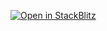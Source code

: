 [![Open in StackBlitz](https://developer.stackblitz.com/img/open_in_stackblitz.svg)](https://stackblitz.com/github/dutterbutter/zksync-sdk/tree/db/simplified/examples/ethers/ui-examples/deposits)

